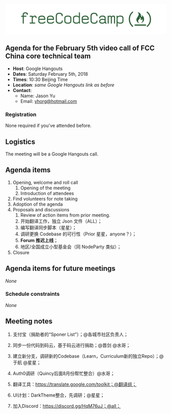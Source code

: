 ![FreeCodeCamp logo](/images/FCC-China.jpg)

## Agenda for the February 5th video call of FCC China core technical team

- **Host**: Google Hangouts
- **Dates**: Saturday February 5th, 2018
- **Times**: 10:30 Beijing Time
- **Location**: *same Google Hangouts link as before*
- **Contact**:
    - Name: Jason Yu
    - Email: yhorg@hotmail.com

### Registration

None required if you've attended before. 

## Logistics

The meeting will be a Google Hangouts call.

## Agenda items

1. Opening, welcome and roll call
    1. Opening of the meeting
    2. Introduction of attendees
2. Find volunteers for note taking
3. Adoption of the agenda
4. Proposals and discussions
    1. Review of action items from prior meeting.
    2. 开始翻译工作，独立 Json 文件（ALL）；
    3. 编写翻译同步脚本（星星）；
    4. 调研更换 Codebase 的可行性（Prior 星星，anyone？）；
    5. **Forum 推迟上线**；
    6. 地区/全国成立小型基金会（同 NodeParty 类似）；
5. Closure

## Agenda items for future meetings

*None*

### Schedule constraints

*None*

## Meeting notes

1. 支付宝（捐助者的“Sponer List”）；@各城市社区负责人；

2. 同步一份代码到码云，基于码云进行捐助；@晋剑 @水哥；

3. 建立新分支，调研新的Codebase（Learn，Curriculum新的独立Repo）；@于航 @星星；

4. Auth0调研（Quincy后面8月份帮忙整合）@水哥；

5. 翻译工具：https://translate.google.com/toolkit；@翻译组；

6. UI计划：DarkTheme整合，先调研；@星星；

7. 加入Discord：https://discord.gg/HqM76uJ；@all；


